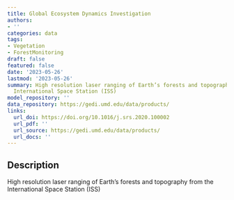 ```yaml
---
title: Global Ecosystem Dynamics Investigation
authors:
- ''
categories: data
tags:
- Vegetation
- ForestMonitoring
draft: false
featured: false
date: '2023-05-26'
lastmod: '2023-05-26'
summary: High resolution laser ranging of Earth’s forests and topography from the
  International Space Station (ISS)
model_repository: ''
data_repository: https://gedi.umd.edu/data/products/
links:
  url_doi: https://doi.org/10.1016/j.srs.2020.100002
  url_pdf: ''
  url_source: https://gedi.umd.edu/data/products/
  url_docs: ''
---
```


## Description

High resolution laser ranging of Earth’s forests and topography from the International Space Station (ISS)


